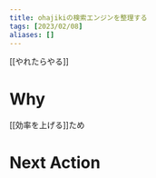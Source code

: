 ```yaml
---
title: ohajikiの検索エンジンを整理する
tags: [2023/02/08]
aliases: []
---
```


[[やれたらやる]]
# Why
[[効率を上げる]]ため
# Next Action